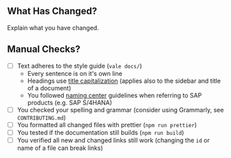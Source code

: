 ## What Has Changed?

Explain what you have changed.

## Manual Checks?

- [ ] Text adheres to the style guide (`vale docs/`)
  - Every sentence is on it's own line
  - Headings use [title capitalization](https://capitalizemytitle.com/style/AP/#) (applies also to the sidebar and title of a document)
  - You followed [naming center](https://www.sapbrandtools.com/naming-center/#/dashboard) guidelines when referring to SAP products (e.g. SAP S/4HANA)
- [ ] You checked your spelling and grammar (consider using Grammarly, see `CONTRIBUTING.md`)
- [ ] You formatted all changed files with prettier (`npm run prettier`)
- [ ] You tested if the documentation still builds (`npm run build`)
- [ ] You verified all new and changed links still work (changing the `id` or name of a file can break links)
